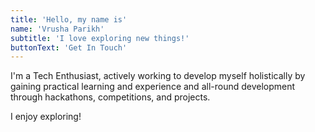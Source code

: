 ```yaml
---
title: 'Hello, my name is'
name: 'Vrusha Parikh'
subtitle: 'I love exploring new things!'
buttonText: 'Get In Touch'
---
```


I'm a Tech Enthusiast, actively working to develop myself holistically by gaining practical learning and experience and all-round development through hackathons, competitions, and projects. 

I enjoy exploring!
